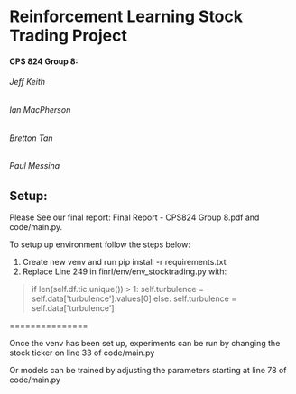 # Reinforcement Learning Stock Trading Project
#### CPS 824 Group 8:
###### Jeff Keith
###### Ian MacPherson
###### Bretton Tan
###### Paul Messina

## Setup:

Please See our final report: Final Report - CPS824 Group 8.pdf and code/main.py.

To setup up environment follow the steps below:

1. Create new venv and run pip install -r requirements.txt
2. Replace Line 249 in finrl/env/env_stocktrading.py with:

>if len(self.df.tic.unique()) > 1:
>	self.turbulence = self.data['turbulence'].values[0]
>else:
>	self.turbulence = self.data['turbulence']
	
===============

Once the venv has been set up, experiments can be run by changing the stock ticker on line 33 of code/main.py

Or models can be trained by adjusting the parameters starting at line 78 of code/main.py